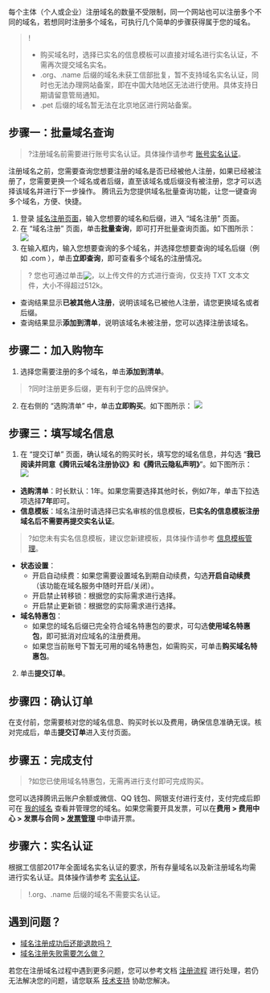 每个主体（个人或企业）注册域名的数量不受限制，同一个网站也可以注册多个不同的域名，若想同时注册多个域名，可执行几个简单的步骤获得属于您的域名。
>! 
> - 购买域名时，选择已实名的信息模板可以直接对域名进行实名认证，不需再次提交域名实名。
> - .org、.name 后缀的域名未获工信部批复，暂不支持域名实名认证，同时也无法办理网站备案，即在中国大陆地区无法进行使用。具体支持日期请留意管局通知。
>- .pet 后缀的域名暂无法在北京地区进行网站备案。 

## 步骤一：批量域名查询
>?注册域名前需要进行账号实名认证。具体操作请参考 [账号实名认证](https://cloud.tencent.com/document/product/378/3629)。
>
注册域名之前，您需要查询您想要注册的域名是否已经被他人注册，如果已经被注册了，您需要更换一个域名或者后缀，直至该域名或后缀没有被注册，您才可以选择该域名并进行下一步操作。
腾讯云为您提供域名批量查询功能，让您一键查询多个域名，方便、快捷。

1. 登录 [域名注册页面](https://dnspod.cloud.tencent.com/)，输入您想要的域名和后缀，进入 “域名注册” 页面。
2. 在 “域名注册” 页面，单击**批量查询**，即可打开批量查询页面。如下图所示：
![](https://qcloudimg.tencent-cloud.cn/raw/219d1b1c0e1e29c5ea47718ee2a9be94.png)
3. 在输入框内，输入您想要查询的多个域名，并选择您想要查询的域名后缀（例如 .com ），单击**立即查询**，即可查看多个域名的注册情况。
>? 您也可通过单击<span ><img src="https://qcloudimg.tencent-cloud.cn/raw/936453b1b526c5671cc440b6dec0eb3b.png" style="margin-bottom:-3px;"/></span>，以上传文件的方式进行查询，仅支持 TXT 文本文件，大小不得超过512k。
 - 查询结果显示**已被其他人注册**，说明该域名已被他人注册，请您更换域名或者后缀。
 - 查询结果显示**添加到清单**，说明该域名未被注册，您可以选择注册该域名。

## 步骤二：加入购物车
1. 选择您需要注册的多个域名，单击**添加到清单**。
>?同时注册更多后缀，更有利于您的品牌保护。
>
2. 在右侧的 “选购清单” 中，单击**立即购买**。如下图所示：
![](https://qcloudimg.tencent-cloud.cn/raw/2a52c77a028534cae03ec4ea42336724.png)

## 步骤三：填写域名信息
1. 在 “提交订单” 页面，确认域名的购买时长，填写您的域名信息，并勾选 “**我已阅读并同意《腾讯云域名注册协议》和《腾讯云隐私声明》**”。如下图所示：
![](https://qcloudimg.tencent-cloud.cn/raw/fa97497d701893800e73eb681e0604a1.png)
 - **选购清单**：时长默认：1年。如果您需要选择其他时长，例如7年，单击下拉选项选择**7年**即可。
 - **信息模板**：域名注册时请选择已实名审核的信息模板，**已实名的信息模板注册域名后不需要再提交实名认证**。
>?如您未有实名信息模板，建议您新建模板，具体操作请参考 [信息模板管理](https://cloud.tencent.com/document/product/242/15435)。
>
 - **状态设置**：
    - 开启自动续费：如果您需要设置域名到期自动续费，勾选**开启自动续费**（该功能在域名服务中随时开启/关闭）。
    - 开启禁止转移锁：根据您的实际需求进行选择。
    - 开启禁止更新锁：根据您的实际需求进行选择。
 - **域名特惠包**：
    - 如果您的域名后缀已完全符合域名特惠包的要求，可勾选**使用域名特惠包**，即可抵消对应域名的注册费用。
    - 如果您当前账号下暂无可用的域名特惠包，如需购买，可单击**购买域名特惠包**。
2. 单击**提交订单**。

## 步骤四：确认订单
在支付前，您需要核对您的域名信息、购买时长以及费用，确保信息准确无误。核对完成后，单击**提交订单**进入支付页面。

## 步骤五：完成支付
>?如您已使用域名特惠包，无需再进行支付即可完成购买。
>
您可以选择腾讯云账户余额或微信、QQ 钱包、网银支付进行支付，支付完成后即可在 [我的域名](https://console.cloud.tencent.com/domain) 查看并管理您的域名。如果您需要开具发票，可以在**费用 > 费用中心 > 发票与合同 > [发票管理](https://console.cloud.tencent.com/expense/invoice)** 中申请开票。

## 步骤六：实名认证
根据工信部2017年全面域名实名认证的要求，所有存量域名以及新注册域名均需进行实名认证。具体操作请参考 [实名认证](https://cloud.tencent.com/document/product/242/6707)。
>!.org、.name 后缀的域名不需要实名认证。

## 遇到问题？
- [域名注册成功后还能退款吗？](https://cloud.tencent.com/document/product/242/18622#.E5.9F.9F.E5.90.8D.E6.B3.A8.E5.86.8C.E6.88.90.E5.8A.9F.E5.90.8E.E8.BF.98.E8.83.BD.E9.80.80.E6.AC.BE.E5.90.97.EF.BC.9F)
- [域名注册失败需要怎么做？](https://cloud.tencent.com/document/product/242/18622#.E5.9F.9F.E5.90.8D.E6.B3.A8.E5.86.8C.E5.A4.B1.E8.B4.A5.E9.9C.80.E8.A6.81.E6.80.8E.E4.B9.88.E5.81.9A.EF.BC.9F)

若您在注册域名过程中遇到更多问题，您可以参考文档 [注册流程](https://cloud.tencent.com/document/product/242/18622) 进行处理，若仍无法解决您的问题，请您联系 [技术支持](https://cloud.tencent.com/document/product/242/57608) 协助您解决。
